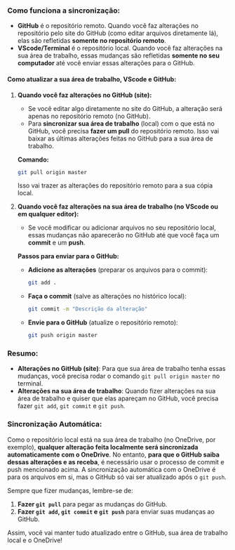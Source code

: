 ### Como funciona a sincronização:

- **GitHub** é o repositório remoto. Quando você faz alterações no repositório pelo site do GitHub (como editar arquivos diretamente lá), elas são refletidas **somente no repositório remoto**.
- **VScode/Terminal** é o repositório local. Quando você faz alterações na sua área de trabalho, essas mudanças são refletidas **somente no seu computador** até você enviar essas alterações para o GitHub.

#### Como atualizar a sua área de trabalho, VScode e GitHub:

1. **Quando você faz alterações no GitHub (site):**
   - Se você editar algo diretamente no site do GitHub, a alteração será apenas no repositório remoto (no GitHub).
   - Para **sincronizar sua área de trabalho** (local) com o que está no GitHub, você precisa **fazer um pull** do repositório remoto. Isso vai baixar as últimas alterações feitas no GitHub para a sua área de trabalho.

   **Comando:**
   ```bash
   git pull origin master
   ```
   Isso vai trazer as alterações do repositório remoto para a sua cópia local.

2. **Quando você faz alterações na sua área de trabalho (no VScode ou em qualquer editor):**
   - Se você modificar ou adicionar arquivos no seu repositório local, essas mudanças não aparecerão no GitHub até que você faça um **commit** e um **push**.
   
   **Passos para enviar para o GitHub:**
   - **Adicione as alterações** (preparar os arquivos para o commit):
     ```bash
     git add .
     ```
   - **Faça o commit** (salve as alterações no histórico local):
     ```bash
     git commit -m "Descrição da alteração"
     ```
   - **Envie para o GitHub** (atualize o repositório remoto):
     ```bash
     git push origin master
     ```

### Resumo:

- **Alterações no GitHub (site)**: Para que sua área de trabalho tenha essas mudanças, você precisa rodar o comando `git pull origin master` no terminal.
- **Alterações na sua área de trabalho**: Quando fizer alterações na sua área de trabalho e quiser que elas apareçam no GitHub, você precisa fazer `git add`, `git commit` e `git push`.

### Sincronização Automática:

Como o repositório local está na sua área de trabalho (no OneDrive, por exemplo), **qualquer alteração feita localmente será sincronizada automaticamente com o OneDrive**. No entanto, **para que o GitHub saiba dessas alterações e as receba**, é necessário usar o processo de commit e push mencionado acima. A sincronização automática com o OneDrive é para os arquivos em si, mas o GitHub só vai ser atualizado após o `git push`.

Sempre que fizer mudanças, lembre-se de:
1. **Fazer `git pull`** para pegar as mudanças do GitHub.
2. **Fazer `git add`, `git commit` e `git push`** para enviar suas mudanças ao GitHub.

Assim, você vai manter tudo atualizado entre o GitHub, sua área de trabalho local e o OneDrive!
